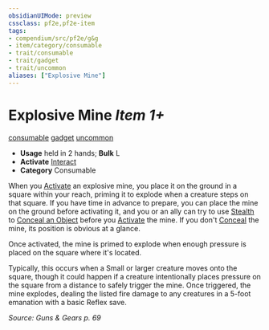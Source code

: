 ```yaml
---
obsidianUIMode: preview
cssclass: pf2e,pf2e-item
tags:
- compendium/src/pf2e/g&g
- item/category/consumable
- trait/consumable
- trait/gadget
- trait/uncommon
aliases: ["Explosive Mine"]
---
```

# Explosive Mine *Item 1+*  
[consumable](/rules/traits/consumable.md)  [gadget](/rules/traits/gadget-g-g.md)  [uncommon](/rules/traits/uncommon.md)  

- **Usage** held in 2 hands; **Bulk** L
- **Activate** [Interact](/rules/actions/interact.md)
- **Category** Consumable

When you [Activate](/rules/actions/activate-an-item.md) an explosive mine, you place it on the ground in a square within your reach, priming it to explode when a creature steps on that square. If you have time in advance to prepare, you can place the mine on the ground before activating it, and you or an ally can try to use [Stealth](/compendium/skills.md#Stealth) to [Conceal an Object](/rules/actions/conceal-an-object.md) before you [Activate](/rules/actions/activate-an-item.md) the mine. If you don't [Conceal](/rules/actions/conceal-an-object.md) the mine, its position is obvious at a glance.

Once activated, the mine is primed to explode when enough pressure is placed on the square where it's located.

Typically, this occurs when a Small or larger creature moves onto the square, though it could happen if a creature intentionally places pressure on the square from a distance to safely trigger the mine. Once triggered, the mine explodes, dealing the listed fire damage to any creatures in a 5-foot emanation with a basic Reflex save.

*Source: Guns & Gears p. 69*